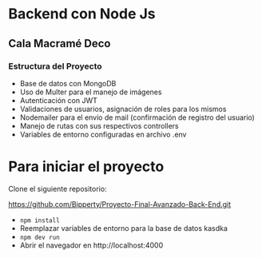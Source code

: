 # Backend con Node Js

## Cala Macramé Deco

### Estructura del Proyecto

- Base de datos con MongoDB
- Uso de Multer para el manejo de imágenes
- Autenticación con JWT
- Validaciones de usuarios, asignación de roles para los mismos
- Nodemailer para el envío de mail (confirmación de registro del usuario)
- Manejo de rutas con sus respectivos controllers
- Variables de entorno configuradas en archivo .env

# Para iniciar el proyecto

Clone el siguiente repositorio:

https://github.com/Bipperty/Proyecto-Final-Avanzado-Back-End.git

- `npm install`
- Reemplazar variables de entorno para la base de datos
  kasdka
- `npm dev run`
- Abrir el navegador en http://localhost:4000
